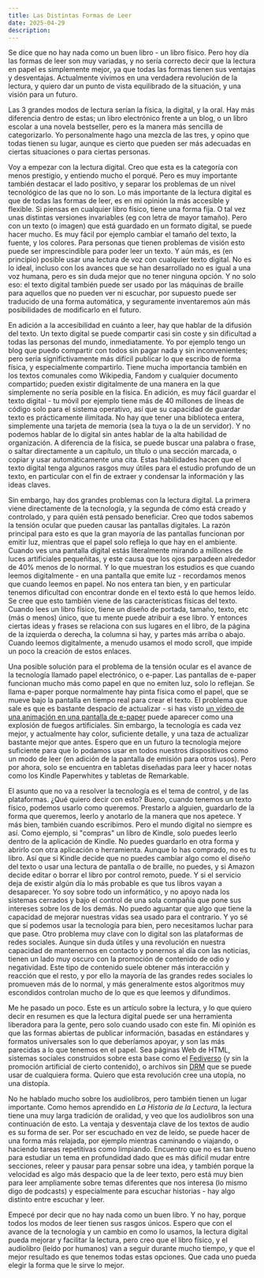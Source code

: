 ```yaml
---
title: Las Distintas Formas de Leer
date: 2025-04-29
description: 
---
```


<!-- Física, digital, audio

Fisical


Digital
    Accesibilidad - 
        digital permite cambio el tamaño, font y color de texto
        lectura de pantalla de cualquier texto - advances
        máquina de braile
        prácticamente gratis para crear copiar, disponible en todo el mundo para todos
        fácil de guardar y transbordar
        especialmente web, menos en sistemas cerrados. Problemas de control y fiabilidad de esos.
        traducciones automáticas (no ideal, pero mucho que nada)

    Buscar información - ctrl+f, y organizar información. Útil para estudiando algo de una manera profunda

    Problemas con pantallas tradicionales (que emitan luz), eye strain (menos blinking), menos información entra, más difíil recordar donde está algo en el texto (especialmente con scroll, no hay los lugares fijos en las dos páginas (o columnas) para asociar, diseños de los libros etc). Encuentro lo mismo con música a veces. Pantallas de e-ink

    Posibilidad de distracción en dispositivos utilizados para otras cosas (móviles, tabletas).

    Útil para texto más actual - eg wikipedia, los otros enciclopedias no pueden competir, y también redes sociales, blogs, etc. Fácildad de todos de publicar, bueno (mayormente). Algorítimos y negatividad.


Audio
    Escuchar tiene una velocidad de 1/2-2/3 de leer

    Se puede hacer más fácilmente mientras haciendo otras cosas, como caminando, viajando, cocinando o limpiando. De esta manera va a ser leyendo de una forma más ligera, más general, pero sirve para eso

    En mi opinión mejor para historias, también podcasts.


Un futuro en que todo el texto está disponible en la manera más accesible y flexible, en que e-inky está libre de control. Pero puede control el libro físico y el audiolibros para los que los quieren, ya que todos tienen sus ventajas. Elección sobre todo -->

Se dice que no hay nada como un buen libro - un libro físico. Pero hoy día las formas de leer son muy variadas, y no sería correcto decir que la lectura en papel es simplemente mejor, ya que todas las formas tienen sus ventajas y desventajas. Actualmente vivimos en una verdadera revolución de la lectura, y quiero dar un punto de vista equilibrado de la situación, y una visión para un futuro.

Las 3 grandes modos de lectura serían la física, la digital, y la oral. Hay más diferencia dentro de estas; un libro electrónico frente a un blog, o un libro escolar a una novela bestseller, pero es la manera más sencilla de categorizarlo. Yo personalmente hago una mezcla de las tres, y opino que todas tienen su lugar, aunque es cierto que pueden ser más adecuadas en ciertas situaciones o para ciertas personas.

Voy a empezar con la lectura digital. Creo que esta es la categoría con menos prestigio, y entiendo mucho el porqué. Pero es muy importante también destacar el lado positivo, y separar los problemas de un nivel tecnológico de las que no lo son. Lo más importante de la lectura digital es que de todas las formas de leer, es en mi opinión la más accesible y flexible. Si piensas en cualquier libro físico, tiene una forma fija. O tal vez unas distintas versiones invariables (eg con letra de mayor tamaño). Pero con un texto (o imagen) que está guardado en un formato digital, se puede hacer mucho. Es muy fácil por ejemplo cambiar el tamaño del texto, la fuente, y los colores. Para personas que tienen problemas de visión esto puede ser imprescindible para poder leer un texto. Y aún más, es (en principio) posible usar una lectura de voz con cualquier texto digital. No es lo ideal, incluso con los avances que se han desarrollado no es igual a una voz humana, pero es sin duda mejor que no tener ninguna opción. Y no solo eso: el texto digital también puede ser usado por las máquinas de braille para aquellos que no pueden ver ni escuchar, por supuesto puede ser traducido de una forma automática, y seguramente inventaremos aún más posibilidades de modificarlo en el futuro.

En adición a la accesibilidad en cuánto a leer, hay que hablar de la difusión del texto. Un texto digital se puede compartir casi sin coste y sin dificultad a todas las personas del mundo, inmediatamente. Yo por ejemplo tengo un blog que puedo compartir con todos sin pagar nada y sin inconvenientes; pero sería significtivamente más difícil publicar lo que escribo de forma física, y especialmente compartirlo. Tiene mucha importancia también en los textos comunales como Wikipedia, Fandom y cualquier documento compartido; pueden existir digitalmente de una manera en la que simplemente no sería posible en la física. En adición, es muy fácil guardar el texto digital - tu móvil por ejemplo tiene más de 40 millones de líneas de código solo para el sistema operativo, así que su capacidad de guardar texto es prácticamente ilimitada. No hay que tener una biblioteca entera, simplemente una tarjeta de memoria (sea la tuya o la de un servidor). Y no podemos hablar de lo digital sin antes hablar de la alta habilidad de organización. A diferencia de la física, se puede buscar una palabra o frase, o saltar directamente a un capítulo, un título o una sección marcada, o copiar y usar automáticamente una cita. Estas habilidades hacen que el texto digital tenga algunos rasgos muy útiles para el estudio profundo de un texto, en particular con el fin de extraer y condensar la información y las ideas claves.

Sin embargo, hay dos grandes problemas con la lectura digital. La primera viene directamente de la tecnología, y la segunda de cómo está creado y controlado, y para quién está pensado beneficiar. Creo que todos sabemos la tensión ocular que pueden causar las pantallas digitales. La razón principal para esto es que la gran mayoría de las pantallas funcionan por emitir luz, mientras que el papel solo refleja lo que hay en el ambiente. Cuando ves una pantalla digital estás literalmente mirando a millones de luces artificiales pequeñitas, y este causa que los ojos parpadeen alrededor de 40% menos de lo normal. Y lo que muestran los estudios es que cuando leemos digitalmente - en una pantalla que emite luz - recordamos menos que cuando leemos en papel. No nos entera tan bien, y en particular tenemos dificultad con encontrar donde en el texto está lo que hemos leído. Se cree que esto también viene de las características físicas del texto. Cuando lees un libro físico, tiene un diseño de portada, tamaño, texto, etc (más o menos) único, que tu mente puede atribuir a ese libro. Y entonces ciertas ideas y frases se relaciona con sus lugares en el libro, de la página  de la izquierda o derecha, la columna si hay, y partes más arriba o abajo. Cuando leemos digitalmente, a menudo usamos el modo scroll, que impide un poco la creación de estos enlaces.

Una posible solución para el problema de la tensión ocular es el avance de la tecnología llamado papel electrónico, o e-paper. Las pantallas de e-paper funcionan mucho más como papel en que no emiten luz, solo lo reflejan. Se llama e-paper porque normalmente hay pinta física como el papel, que se mueve bajo la pantalla en tiempo real para crear el texto. El problema que sale es que es bastante despacio de actualizar - si has visto [un vídeo de una animación en una pantalla de e-paper](https://youtu.be/2RQFYVfIgz0?si=0PrEh1_cUQ_iWrZE&t=62) puede aparecer como una explosión de fuegos artificiales. Sin embargo, la tecnología es cada vez mejor, y actualmente hay color, suficiente detalle, y una taza de actualizar bastante mejor que antes. Espero que en un futuro la tecnología mejore suficiente para que lo podamos usar en todos nuestros dispositivos como un modo de leer (en adición de la pantalla de emisión para otros usos). Pero por ahora, solo se encuentra en tabletas diseñadas para leer y hacer notas como los Kindle Paperwhites y tabletas de Remarkable.

El asunto que no va a resolver la tecnología es el tema de control, y de las plataformas. ¿Qué quiero decir con esto? Bueno, cuando tenemos un texto físico, podemos usarlo como queremos. Prestarlo a alguien, guardarlo de la forma que queremos, leerlo y anotarlo de la manera que nos apetece. Y más bien, también cuando escribimos. Pero el mundo digital no siempre es así. Como ejemplo, si "compras" un libro de Kindle, solo puedes leerlo dentro de la aplicación de Kindle. No puedes guardarlo en otra forma y abrirlo con otra aplicación o herramienta. Aunque lo has comprado, no es tu libro. Así que si Kindle decide que no puedes cambiar algo como el diseño del texto o usar una lectura de pantalla o de braille, no puedes, y si Amazon decide editar o borrar el libro por control remoto, puede. Y si el servicio deja de existir algún día lo más probable es que tus libros vayan a desaparecer. Yo soy sobre todo un informático, y no apoyo nada los sistemas cerrados y bajo el control de una sola compañía que pone sus intereses sobre los de los demás. No puedo aguantar que algo que tiene la capacidad de mejorar nuestras vidas sea usado para el contrario. Y yo sé que sí podemos usar la tecnología para bien, pero necesitamos luchar para que pase. Otro problema muy clave con lo digital son las plataformas de redes sociales. Aunque sin duda útiles y una revolución en nuestra capacidad de mantenernos en contacto y ponernos al día con las noticias, tienen un lado muy oscuro con la promoción de contenido de odio y negatividad. Este tipo de contenido suele obtener más interacción y reacción que el resto, y por ello la mayoría de las grandes redes sociales lo promueven más de lo normal, y más generalmente estos algoritmos muy escondidos controlan mucho de lo que es que leemos y difundimos.

Me he pasado un poco. Este es un artículo sobre la lectura, y lo que quiero decir en resumen es que la lectura digital puede ser una herramienta liberadora para la gente, pero solo cuando usado con este fin. Mi opinión es que las formas abiertas de publicar información, basadas en estándares y formatos universales son lo que deberíamos apoyar, y son las más parecidas a lo que tenemos en el papel. Sea páginas Web de HTML, sistemas sociales construidos sobre esta base como el [Fediverso](https://es.wikipedia.org/wiki/Fediverso) (y sin la promoción artificial de cierto contenido), o archivos sin [DRM](https://es.wikipedia.org/wiki/Gesti%C3%B3n_de_derechos_digitales) que se puede usar de cualquiera forma. Quiero que esta revolución cree una utopía, no una distopía.

No he hablado mucho sobre los audiolibros, pero también tienen un lugar importante. Como hemos aprendido en *La Historia de la Lectura*, la lectura tiene una muy larga tradición de oralidad, y veo que los audiolibros son una continuación de esto. La ventaja y desventaja clave de los textos de audio es su forma de ser. Por ser escuchado en vez de leído, se puede hacer de una forma más relajada, por ejemplo mientras caminando o viajando, o haciendo tareas repetitivas como limpiando. Encuentro que no es tan bueno para estudiar un tema en profundidad dado que es más difícil mudar entre secciones, releer y pausar para pensar sobre una idea, y también porque la velocidad es algo más despacio que la de leer texto, pero está muy bien para leer ampliamente sobre temas diferentes que nos interesa (lo mismo digo de podcasts) y especialmente para escuchar historias - hay algo distinto entre escuchar y leer.

Empecé por decir que no hay nada como un buen libro. Y no hay, porque todos los modos de leer tienen sus rasgos únicos. Espero que con el avance de la tecnología y un cambio en como lo usamos, la lectura digital pueda mejorar y facilitar la lectura, pero creo que el libro físico, y el audiolibro (leído por humanos) van a seguir durante mucho tiempo, y que el mejor resultado es que tenemos todas estas opciones. Que cada uno pueda elegir la forma que le sirve lo mejor.
